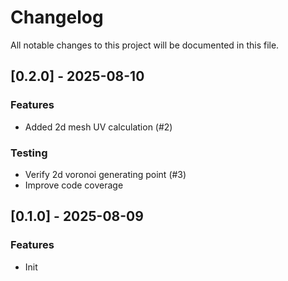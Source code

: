 # Changelog

All notable changes to this project will be documented in this file.

## [0.2.0] - 2025-08-10

### Features

- Added 2d mesh UV calculation (#2)

### Testing

- Verify 2d voronoi generating point (#3)
- Improve code coverage

## [0.1.0] - 2025-08-09

### Features

- Init

<!-- generated by git-cliff -->
